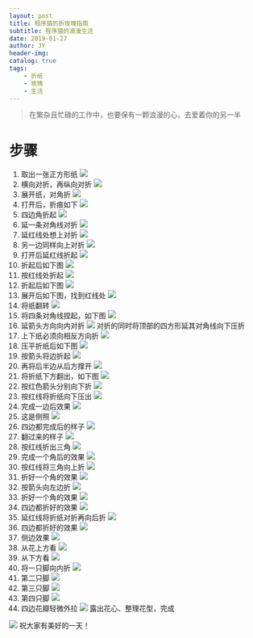 ```yaml
---
layout: post
title: 程序猿的折玫瑰指南
subtitle: 程序猿的浪漫生活
date: 2019-01-27
author: JY
header-img: 
catalog: true
tags:
    - 折纸
    - 玫瑰
    - 生活
---
```


> 在繁杂且忙碌的工作中，也要保有一颗浪漫的心，去爱着你的另一半

# 步骤

1. 取出一张正方形纸
![](https://jy-blog.oss-cn-beijing-internal.aliyuncs.com/blog/2019-01-27-063117.jpg?x-oss-process=style/iPic)
2. 横向对折，再纵向对折
![](https://jy-blog.oss-cn-beijing-internal.aliyuncs.com/blog/2019-01-27-063119.jpg?x-oss-process=style/iPic)
3. 展开纸，对角折
![](https://jy-blog.oss-cn-beijing-internal.aliyuncs.com/blog/2019-01-27-063123.jpg?x-oss-process=style/iPic)
4. 打开后，折痕如下
![](https://jy-blog.oss-cn-beijing-internal.aliyuncs.com/blog/2019-01-27-063126.jpg?x-oss-process=style/iPic)
5. 四边角折起
![](https://jy-blog.oss-cn-beijing-internal.aliyuncs.com/blog/2019-01-27-063128.jpg?x-oss-process=style/iPic)
6. 延一条对角线对折
![](https://jy-blog.oss-cn-beijing-internal.aliyuncs.com/blog/2019-01-27-063132.jpg?x-oss-process=style/iPic)
7. 延红线处想上对折
![](https://jy-blog.oss-cn-beijing-internal.aliyuncs.com/blog/2019-01-27-063134.jpg?x-oss-process=style/iPic)
8. 另一边同样向上对折
![](https://jy-blog.oss-cn-beijing-internal.aliyuncs.com/blog/2019-01-27-063138.jpg?x-oss-process=style/iPic)
9. 打开后延红线折起
![](https://jy-blog.oss-cn-beijing-internal.aliyuncs.com/blog/2019-01-27-063141.jpg?x-oss-process=style/iPic)
10. 折起后如下图
![](https://jy-blog.oss-cn-beijing-internal.aliyuncs.com/blog/2019-01-27-063146.jpg?x-oss-process=style/iPic)
11. 按红线处折起
![](https://jy-blog.oss-cn-beijing-internal.aliyuncs.com/blog/2019-01-27-063148.jpg?x-oss-process=style/iPic)
12. 折起后如下图
![](https://jy-blog.oss-cn-beijing-internal.aliyuncs.com/blog/2019-01-27-063152.jpg?x-oss-process=style/iPic)
13. 展开后如下图，找到红线处
![](https://jy-blog.oss-cn-beijing-internal.aliyuncs.com/blog/2019-01-27-063155.jpg?x-oss-process=style/iPic)
14. 将纸翻转
![](https://jy-blog.oss-cn-beijing-internal.aliyuncs.com/blog/2019-01-27-063159.jpg?x-oss-process=style/iPic)
15. 将四条对角线捏起，如下图
![](https://jy-blog.oss-cn-beijing-internal.aliyuncs.com/blog/2019-01-27-063203.jpg?x-oss-process=style/iPic)
16. 延箭头方向向内对折
![](https://jy-blog.oss-cn-beijing-internal.aliyuncs.com/blog/2019-01-27-063205.jpg?x-oss-process=style/iPic)
对折的同时将顶部的四方形延其对角线向下压折
17. 上下纸必须向相反方向折
![](https://jy-blog.oss-cn-beijing-internal.aliyuncs.com/blog/2019-01-27-063207.jpg?x-oss-process=style/iPic)
18. 压平折纸后如下图
![](https://jy-blog.oss-cn-beijing-internal.aliyuncs.com/blog/2019-01-27-063212.jpg?x-oss-process=style/iPic)
19. 按箭头将边折起
![](https://jy-blog.oss-cn-beijing-internal.aliyuncs.com/blog/2019-01-27-063216.jpg?x-oss-process=style/iPic)
20. 再将后半边从后方撑开
![](https://jy-blog.oss-cn-beijing-internal.aliyuncs.com/blog/2019-01-27-063220.jpg?x-oss-process=style/iPic)
21. 将折纸下方翻出，如下图
![](https://jy-blog.oss-cn-beijing-internal.aliyuncs.com/blog/2019-01-27-063225.jpg?x-oss-process=style/iPic)
22. 按红色箭头分别向下折
![](https://jy-blog.oss-cn-beijing-internal.aliyuncs.com/blog/2019-01-27-063228.jpg?x-oss-process=style/iPic)
23. 按红线将折纸向下压出
![](https://jy-blog.oss-cn-beijing-internal.aliyuncs.com/blog/2019-01-27-063231.jpg?x-oss-process=style/iPic)
24. 完成一边后效果
![](https://jy-blog.oss-cn-beijing-internal.aliyuncs.com/blog/2019-01-27-063235.jpg?x-oss-process=style/iPic)
25. 这是侧照
![](https://jy-blog.oss-cn-beijing-internal.aliyuncs.com/blog/2019-01-27-063238.jpg?x-oss-process=style/iPic)
26. 四边都完成后的样子
![](https://jy-blog.oss-cn-beijing-internal.aliyuncs.com/blog/2019-01-27-063240.jpg?x-oss-process=style/iPic)
27. 翻过来的样子
![](https://jy-blog.oss-cn-beijing-internal.aliyuncs.com/blog/2019-01-27-063241.jpg?x-oss-process=style/iPic)
28. 按红线折出三角
![](https://jy-blog.oss-cn-beijing-internal.aliyuncs.com/blog/2019-01-27-063244.jpg?x-oss-process=style/iPic)
29. 完成一个角后的效果
![](https://jy-blog.oss-cn-beijing-internal.aliyuncs.com/blog/2019-01-27-063245.jpg?x-oss-process=style/iPic)
30. 按红线将三角向上折
![](https://jy-blog.oss-cn-beijing-internal.aliyuncs.com/blog/2019-01-27-063247.jpg?x-oss-process=style/iPic)
31. 折好一个角的效果
![](https://jy-blog.oss-cn-beijing-internal.aliyuncs.com/blog/2019-01-27-063249.jpg?x-oss-process=style/iPic)
32. 按箭头向左边折
![](https://jy-blog.oss-cn-beijing-internal.aliyuncs.com/blog/2019-01-27-063251.jpg?x-oss-process=style/iPic)
33. 折好一个角的效果
![](https://jy-blog.oss-cn-beijing-internal.aliyuncs.com/blog/2019-01-27-063252.jpg?x-oss-process=style/iPic)
34. 四边都折好的效果
![](https://jy-blog.oss-cn-beijing-internal.aliyuncs.com/blog/2019-01-27-63253.jpg?x-oss-process=style/iPic)
35. 延红线将折纸对折再向后折
![](https://jy-blog.oss-cn-beijing-internal.aliyuncs.com/blog/2019-01-27-063254.jpg?x-oss-process=style/iPic)
36. 四边都折好的效果
![](https://jy-blog.oss-cn-beijing-internal.aliyuncs.com/blog/2019-01-27-063255.jpg?x-oss-process=style/iPic)
37. 侧边效果
![](https://jy-blog.oss-cn-beijing-internal.aliyuncs.com/blog/2019-01-27-063258.jpg?x-oss-process=style/iPic)
38. 从花上方看
![](https://jy-blog.oss-cn-beijing-internal.aliyuncs.com/blog/2019-01-27-063302.jpg?x-oss-process=style/iPic)
39. 从下方看
![](https://jy-blog.oss-cn-beijing-internal.aliyuncs.com/blog/2019-01-27-063307.jpg?x-oss-process=style/iPic)
40. 将一只脚向内折
![](https://jy-blog.oss-cn-beijing-internal.aliyuncs.com/blog/2019-01-27-063311.jpg?x-oss-process=style/iPic)
41. 第二只脚
![](https://jy-blog.oss-cn-beijing-internal.aliyuncs.com/blog/2019-01-27-063316.jpg?x-oss-process=style/iPic)
42. 第三只脚
![](https://jy-blog.oss-cn-beijing-internal.aliyuncs.com/blog/2019-01-27-063319.jpg?x-oss-process=style/iPic)
43. 第四只脚
![](https://jy-blog.oss-cn-beijing-internal.aliyuncs.com/blog/2019-01-27-063325.jpg?x-oss-process=style/iPic)
44. 四边花瓣轻微外拉
![](https://jy-blog.oss-cn-beijing-internal.aliyuncs.com/blog/2019-01-27-063328.jpg?x-oss-process=style/iPic)
露出花心、整理花型，完成

![](https://jy-blog.oss-cn-beijing-internal.aliyuncs.com/blog/2019-01-27-063332.jpg?x-oss-process=style/iPic)
祝大家有美好的一天！